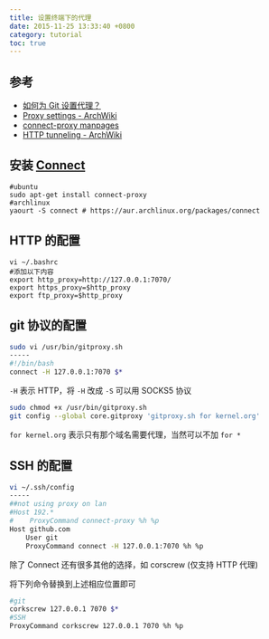 ```yaml
---
title: 设置终端下的代理
date: 2015-11-25 13:33:40 +0800
category: tutorial
toc: true
---
```



## 参考

* [如何为 Git 设置代理？](http://segmentfault.com/q/1010000000118837/a-1020000000132541)
* [Proxy settings - ArchWiki](https://wiki.archlinux.org/index.php/Proxy_settings)
* [connect-proxy manpages](http://manpages.ubuntu.com/manpages/natty/man1/connect-proxy.1.html)
* [HTTP tunneling - ArchWiki](https://wiki.archlinux.org/index.php/HTTP_tunneling)

## 安装 [Connect](https://bitbucket.org/gotoh/connect/wiki/Home)

```shell
#ubuntu
sudo apt-get install connect-proxy
#archlinux
yaourt -S connect # https://aur.archlinux.org/packages/connect
```

## HTTP 的配置

```shell
vi ~/.bashrc
#添加以下内容
export http_proxy=http://127.0.0.1:7070/
export https_proxy=$http_proxy
export ftp_proxy=$http_proxy
```

## git 协议的配置

```sh
sudo vi /usr/bin/gitproxy.sh
-----
#!/bin/bash
connect -H 127.0.0.1:7070 $*
```

`-H` 表示 HTTP，将 `-H` 改成 `-S` 可以用 SOCKS5 协议

```sh
sudo chmod +x /usr/bin/gitproxy.sh
git config --global core.gitproxy 'gitproxy.sh for kernel.org'
```

`for kernel.org` 表示只有那个域名需要代理，当然可以不加 `for *`

## SSH 的配置

```sh
vi ~/.ssh/config
-----
##not using proxy on lan
#Host 192.*
#    ProxyCommand connect-proxy %h %p
Host github.com
    User git
    ProxyCommand connect -H 127.0.0.1:7070 %h %p
```

除了 Connect 还有很多其他的选择，如 corscrew (仅支持 HTTP 代理)

将下列命令替换到上述相应位置即可

```sh
#git
corkscrew 127.0.0.1 7070 $*
#SSH
ProxyCommand corkscrew 127.0.0.1 7070 %h %p
```
